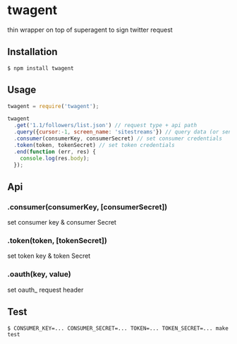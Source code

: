 # twagent

thin wrapper on top of superagent to sign twitter request

## Installation

    $ npm install twagent

## Usage

```js
twagent = require('twagent');

twagent
  .get('1.1/followers/list.json') // request type + api path
  .query({cursor:-1, screen_name: 'sitestreams'}) // query data (or send for post data)
  .consumer(consumerKey, consumerSecret) // set consumer credentials
  .token(token, tokenSecret) // set token credentials
  .end(function (err, res) {
    console.log(res.body);
  });
```

## Api

### .consumer(consumerKey, [consumerSecret])

set consumer key & consumer Secret

### .token(token, [tokenSecret])

set token key & token Secret

### .oauth(key, value)

set oauth_<key> request header

## Test

    $ CONSUMER_KEY=... CONSUMER_SECRET=... TOKEN=... TOKEN_SECRET=... make test
